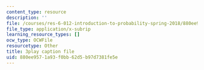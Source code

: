 ```yaml
---
content_type: resource
description: ''
file: /courses/res-6-012-introduction-to-probability-spring-2018/880ee9571a93f0bb62d5b97d7381fe5e_nuXDb9B3y0M.srt
file_type: application/x-subrip
learning_resource_types: []
ocw_type: OCWFile
resourcetype: Other
title: 3play caption file
uid: 880ee957-1a93-f0bb-62d5-b97d7381fe5e
---
```

